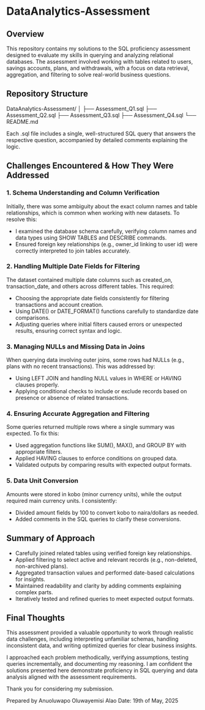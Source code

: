 # DataAnalytics-Assessment

## Overview

This repository contains my solutions to the SQL proficiency assessment designed to evaluate my skills in querying and analyzing relational databases.
The assessment involved working with tables related to users, savings accounts, plans, and withdrawals, with a focus on data retrieval, aggregation, and filtering to solve real-world business questions.


## Repository Structure

DataAnalytics-Assessment/
│
├── Assessment_Q1.sql
├── Assessment_Q2.sql
├── Assessment_Q3.sql
├── Assessment_Q4.sql
└── README.md


Each .sql file includes a single, well-structured SQL query that answers the respective question, accompanied by detailed comments explaining the logic.



## Challenges Encountered & How They Were Addressed

### 1. Schema Understanding and Column Verification

Initially, there was some ambiguity about the exact column names and table relationships, which is common when working with new datasets. To resolve this:

- I examined the database schema carefully, verifying column names and data types using SHOW TABLES and DESCRIBE commands.
- Ensured foreign key relationships (e.g., owner_id linking to user id) were correctly interpreted to join tables accurately.

### 2. Handling Multiple Date Fields for Filtering

The dataset contained multiple date columns such as created_on, transaction_date, and others across different tables. This required:

- Choosing the appropriate date fields consistently for filtering transactions and account creation.
- Using DATE() or DATE_FORMAT() functions carefully to standardize date comparisons.
- Adjusting queries where initial filters caused errors or unexpected results, ensuring correct syntax and logic.

### 3. Managing NULLs and Missing Data in Joins

When querying data involving outer joins, some rows had NULLs (e.g., plans with no recent transactions). This was addressed by:

- Using LEFT JOIN and handling NULL values in WHERE or HAVING clauses properly.
- Applying conditional checks to include or exclude records based on presence or absence of related transactions.

### 4. Ensuring Accurate Aggregation and Filtering

Some queries returned multiple rows where a single summary was expected. To fix this:

- Used aggregation functions like SUM(), MAX(), and GROUP BY with appropriate filters.
- Applied HAVING clauses to enforce conditions on grouped data.
- Validated outputs by comparing results with expected output formats.

### 5. Data Unit Conversion

Amounts were stored in kobo (minor currency units), while the output required main currency units. I consistently:

- Divided amount fields by 100 to convert kobo to naira/dollars as needed.
- Added comments in the SQL queries to clarify these conversions.


## Summary of Approach

- Carefully joined related tables using verified foreign key relationships.
- Applied filtering to select active and relevant records (e.g., non-deleted, non-archived plans).
- Aggregated transaction values and performed date-based calculations for insights.
- Maintained readability and clarity by adding comments explaining complex parts.
- Iteratively tested and refined queries to meet expected output formats.


## Final Thoughts

This assessment provided a valuable opportunity to work through realistic data challenges, including interpreting unfamiliar schemas, handling inconsistent data, and writing optimized queries for clear business insights.

I approached each problem methodically, verifying assumptions, testing queries incrementally, and documenting my reasoning. I am confident the solutions presented here demonstrate proficiency in SQL querying and data analysis aligned with the assessment requirements.


Thank you for considering my submission.

Prepared by Anuoluwapo Oluwayemisi Alao
Date: 19th of May, 2025